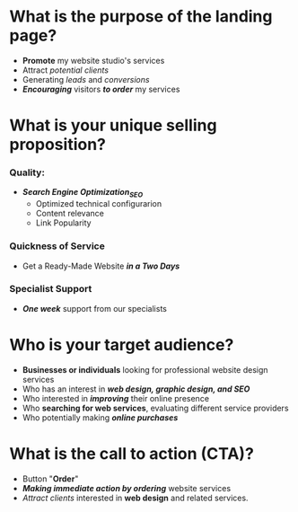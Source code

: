 # What is the purpose of the landing page?
* **Promote** my website studio's services 
* Attract _potential clients_ 
* Generating _leads_ and _conversions_
* **_Encouraging_** visitors **_to order_** my services

# What is your unique selling proposition?
### Quality:
* **_Search Engine Optimization<sub>SEO</sub>_**
    * Optimized technical configurarion
    * Content relevance
    * Link Popularity
### Quickness of Service
* Get a Ready-Made Website **_in a Two Days_**
### Specialist Support
* **_One week_** support from our specialists

# Who is your target audience?
* **Businesses or individuals** looking for professional website design services
* Who has an interest in **_web design, graphic design, and SEO_**
* Who interested in **_improving_** their online presence
* Who **searching for web services**, evaluating different service providers
* Who potentially making **_online purchases_**

# What is the call to action (CTA)?
* Button "**Order**"
* **_Making immediate action by ordering_** website services
* _Attract clients_ interested in **web design** and related services. 
